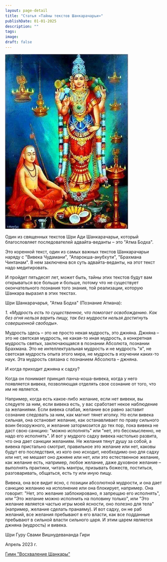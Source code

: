 ```yaml
---
layout: page-detail
title: "Статья «Тайны текстов Шанкарачарьи»"
publishDate: 01-01-2025
description: ""
tags:
image:
draft: false
---
```


![Шанкара и Богиня Трипурасундари](/upload/medialibrary/d7b/d7b2d88a51f1b42f60990d33de6e1b71.png "Шанкара и Богиня Трипурасундари")  

 Один из священных текстов Шри Ади Шанкарачарьи, который благословляет последователей адвайта-веданты – это "Атма Бодха". 

 Это коренной текст, один из самых важных текстов Шанкарачарьи наряду с "Вивека Чудамани", "Апарокша-анубхути", "Брахмана Чинтанам". В нем заключена вся суть адвайта-веданты, на этот текст надо медитировать. 

 И пройдет пятьдесят лет, может быть, тайны этих текстов будут вам открываться все больше и больше, потому что не существует окончательного познания того знания, той реализации, которую Шанкара выразил в этих текстах.

  
 Шри Шанкарачарья, "Атма Бодха" (Познание Атмана):

_1\. «Мудрость есть то существенное, что помогает освобождению. Как без огня нельзя варить пищу, так без мудрости нельзя достигнуть совершенной свободы»._ 

  
 Мудрость здесь – это не просто некая мудрость, это джняна. Джняна – это не светская мудрость, не какая-то иная мудрость, а конкретная мудрость святых, заключающаяся в познании Абсолюта, познании Брахмана. Это не интеллектуальная мудрость и не мудрость "я", не светская мудрость опыта этого мира, не мудрость в изучении каких-то наук. Эта мудрость связана с познанием Абсолюта – джняна. 

 И когда приходит джняна к садху? 

 Когда он понимает принцип панча-коша-вивека, когда у него появляется вивека, позволяющая отделять свое сознание от того, что им не является. 

 Например, когда есть какое-либо желание, если нет вивеки, вы следуете за ним, если вивека есть, у вас сработает некое наблюдение за желаниями. Если вивека слабая, желание все равно заставит сознание следовать за ним, как магнит тянет иголку. Но если вивека сильная, она остановит желание, как останавливает по праву сильного воин безоружного, и желание затормозится до тех пор, пока вивека не даст свою санкцию: "можно исполнять" или "нет, это бессмысленно, не надо его исполнять". И вот у мудрого садху вивека настолько развита, что она дает санкции желаниям. Не желания тянут душу за собой, а вивека пристально смотрит, правильное это желание или нет, каковы будут его последствия, из кого оно исходит, необходимо оно для садху или нет, не мешает оно джняне или нет, или это естественное желание, как желание есть, например, любое желание, даже духовное желание – выполнять практики, читать мантры, призывать божеств, поститься, разговаривать, общаться, есть ту или иную пищу. 

 Вивека, она все видит ясно, с позиции абсолютной мудрости, и она дает санкцию желанию на исполнение или она блокирует, например. Она говорит: "Нет, это желание заблокировано, я запрещаю его исполнять", или "Это желание можно исполнить на половину только", или "Это желание является частью игры моей ясности, оно полезно для тела" (например, желание сделать пранаяму). И вот садху, он не раб желаний, все желания пребывают в его власти, как все подданные пребывают в сильной власти сильного царя. И этим царем является джняна (мудрость) и вивека.

 Шри Гуру Свами Вишнудевананда Гири

 Апрель 2023 г.

  
[Гимн "Восхваление Шанкары"](https://www.advayta.org/audiogallery/audiolektsii/12512/?sphrase%5Fid=33483) 

  

